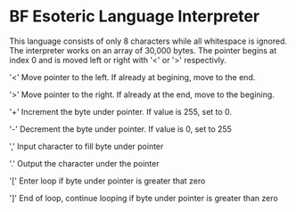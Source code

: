 # BF Esoteric Language Interpreter

This language consists of only 8 characters while all whitespace is ignored. The interpreter works on an array of 30,000 bytes.
The pointer begins at index 0 and is moved left or right with '<' or '>' respectivly.

'<'
  Move pointer to the left. If already at begining, move to the end.
  
'>'
  Move pointer to the right. If already at the end, move to the begining.
  
'+'
  Increment the byte under pointer. If value is 255, set to 0.
  
'-' 
  Decrement the byte under pointer. If value is 0, set to 255
  
','
  Input character to fill byte under pointer
  
'.'
  Output the character under the pointer
  
'['
    Enter loop if byte under pointer is greater that zero  
    
']'
    End of loop, continue looping if byte under pointer is greater than zero
  



